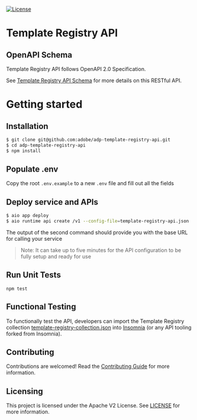 <!--
Copyright 2024 Adobe. All rights reserved.
This file is licensed to you under the Apache License, Version 2.0 (the "License");
you may not use this file except in compliance with the License. You may obtain a copy
of the License at http://www.apache.org/licenses/LICENSE-2.0

Unless required by applicable law or agreed to in writing, software distributed under
the License is distributed on an "AS IS" BASIS, WITHOUT WARRANTIES OR REPRESENTATIONS
OF ANY KIND, either express or implied. See the License for the specific language
governing permissions and limitations under the License.
-->

[![License](https://img.shields.io/badge/License-Apache%202.0-blue.svg)](https://opensource.org/licenses/Apache-2.0) 


# Template Registry API

## OpenAPI Schema
Template Registry API follows OpenAPI 2.0 Specification.

See [Template Registry API Schema](https://opensource.adobe.com/adp-template-registry-api/) for more details on this RESTful API.

# Getting started

## Installation

```bash
$ git clone git@github.com:adobe/adp-template-registry-api.git
$ cd adp-template-registry-api
$ npm install
```

## Populate .env

Copy the root `.env.example` to a new `.env` file and fill out all the fields

## Deploy service and APIs

```bash
$ aio app deploy
$ aio runtime api create /v1 --config-file=template-registry-api.json
```

The output of the second command should provide you with the base URL for calling your service

> Note: It can take up to five minutes for the API configuration to be fully setup and ready for use

## Run Unit Tests

`npm test`

## Functional Testing

To functionally test the API, developers can import the Template Registry collection [template-registry-collection.json](https://github.com/adobe/adp-template-registry-api/blob/main/template-registry-collection.json) into [Insomnia](https://insomnia.rest/) (or any API tooling forked from Insomnia).

## Contributing

Contributions are welcomed! Read the [Contributing Guide](CONTRIBUTING.md) for more information.

## Licensing

This project is licensed under the Apache V2 License. See [LICENSE](LICENSE) for more information.
